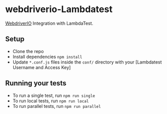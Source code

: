 # webdriverio-Lambdatest
[WebdriverIO](http://webdriver.io/) Integration with LambdaTest.


## Setup
* Clone the repo
* Install dependencies `npm install`
* Update `*.conf.js` files inside the `conf/` directory with your [Lambdatest Username and Access Key]

## Running your tests
- To run a single test, run `npm run single`
- To run local tests, run `npm run local`
- To run parallel tests, run `npm run parallel`

